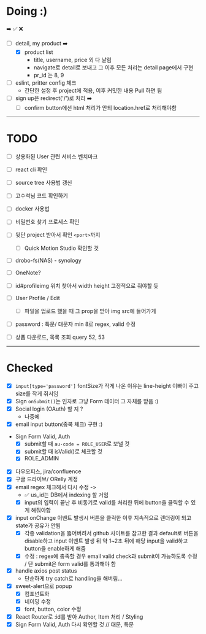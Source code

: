 # Doing :)

➡️
✅
❌

- [ ] detail, my product ➡️
  - [x] product list
    - title, username, price 외 다 날림
    - navigate로 detail로 보내고 그 이후 모든 처리는 detail page에서 구현
    - pr_id 는 8, 9
- [ ] eslint, pritter config 체크
  - 간단한 설정 후 project에 적용, 이후 커밋한 내용 Pull 하면 됨
- [ ] sign up은 redirect('/')로 처리 ➡️
  - [ ] confirm button에선 html 처리가 안되 location.href로 처리해야함

---

# TODO

- [ ] 상용화된 User 관련 서비스 벤치마크
- [ ] react cli 확인
- [ ] source tree 사용법 갱신

- [ ] 고수석님 코드 확인하기
- [ ] docker 사용법
- [ ] 비밀번호 찾기 프로세스 확인

- [ ] 뒷단 project 받아서 확인 `<port>`까지

  - [ ] Quick Motion Studio 확인할 것

- [ ] drobo-fs(NAS) - synology
- [ ] OneNote?
- [ ] id#profileimg 위치 찾아서 width height 고정적으로 줘야할 듯
- [ ] User Profile / Edit
  - [ ] 파일을 업로드 했을 때 그 prop을 받아 img src에 들어가게
- [ ] password : 특문/ 대문자 min 8로 regex, valid 수정
- [ ] 상품 다운로드, 목록 조회 query 52, 53

---

# Checked

- [x] `input[type='password']` fontSize가 작게 나온 이유는 line-height 이빠이 주고 size를 작게 줘서임
- [x] Sign `onSubmit()`는 인자로 그냥 Form 데이터 그 자체를 받음 :)
- [x] Social login (OAuth) 할 지 ?
  - 나중에
- [x] email input button(중복 체크) 구현 :)

- Sign Form Valid, Auth
  - [x] submit할 때 `au-code = ROLE_USER`로 보낼 것
  - [x] submit할 때 isValid()로 체크할 것
  - [x] ROLE_ADMIN
- [x] 다우오피스, jira/confluence
- [x] 구글 드라이브/ ORelly 계정
- [x] email regex 체크해서 다시 수정 ->
  - ✅ us_id는 DB에서 indexing 할 거임
  - [x] input의 입력이 끝난 후 비동기로 valid를 처리한 뒤에 button을 클릭할 수 있게 해줘야함
- [x] input onChange 이벤트 발생시 버튼을 클릭한 이후 지속적으로 렌더링이 되고 state가 공유가 안됨
  - [x] 각종 validation을 뚫어버려서 github 사이트를 참고한 결과 default로 버튼을 disable하고 input 이벤트 발생 뒤 약 1~2초 뒤에
        해당 input을 valid하고 button을 enable하게 해줌
  - [x] 수정 : regex에 충족할 경우 email valid check과 submit이 가능하도록 수정 / 단 submit은 form valid를 통과해야 함
- [x] handle axios post status
  - 단순하게 try catch로 handling을 해버림...
- [x] sweet-alert으로 popup
  - [x] 컴포넌트화
  - [x] 네이밍 수정
  - [x] font, button, color 수정
- [x] React Router로 :id를 받아 Author, Item 처리 / Styling
- [x] Sign Form Valid, Auth 다시 확인할 것 // 대문, 특문
